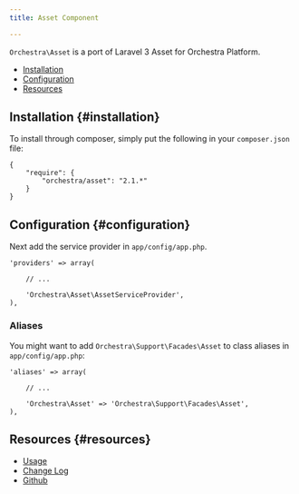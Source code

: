 ```yaml
---
title: Asset Component

---
```


`Orchestra\Asset` is a port of Laravel 3 Asset for Orchestra Platform.

* [Installation](#installation)
* [Configuration](#configuration)
* [Resources](#resources)

## Installation {#installation}

To install through composer, simply put the following in your `composer.json` file:

	{
		"require": {
			"orchestra/asset": "2.1.*"
		}
	}

## Configuration {#configuration}

Next add the service provider in `app/config/app.php`.

	'providers' => array(

		// ...

		'Orchestra\Asset\AssetServiceProvider',
	),

### Aliases

You might want to add `Orchestra\Support\Facades\Asset` to class aliases in `app/config/app.php`:

	'aliases' => array(

		// ...

		'Orchestra\Asset' => 'Orchestra\Support\Facades\Asset',
	),

## Resources {#resources}

* [Usage](/docs/2.1/components/asset/usage)
* [Change Log](/docs/2.1/components/asset/changes#v2-1)
* [Github](https://github.com/orchestral/asset)
